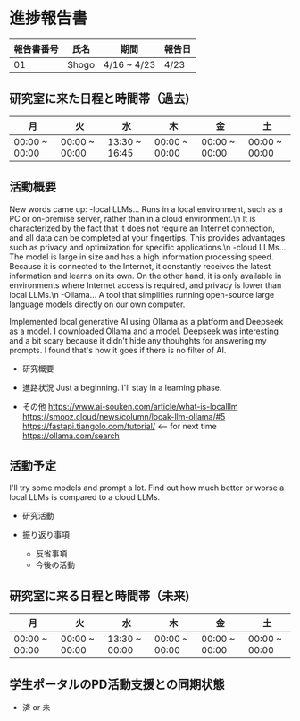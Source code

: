 # 進捗報告書


報告書番号 | 氏名   | 期間         | 報告日
----- | ---- | ---------- | ---
01    | Shogo | 4/16 ~ 4/23 | 4/23

## 研究室に来た日程と時間帯（過去)

月             | 火             | 水             | 木             | 金             | 土
------------- | ------------- | ------------- | ------------- | ------------- | -------------
00:00 ~ 00:00 | 00:00 ~ 00:00 | 13:30 ~ 16:45 | 00:00 ~ 00:00 | 00:00 ~ 00:00 | 00:00 ~ 00:00


## 活動概要
New words came up:
  -local LLMs... Runs in a local environment, such as a PC or on-premise server, rather than in a cloud environment.\n
  It is characterized by the fact that it does not require an Internet connection, and all data can be completed at your fingertips. This provides advantages such as privacy and optimization for specific applications.\n
  -cloud LLMs... The model is large in size and has a high information processing speed. Because it is connected to the Internet, it constantly receives the latest information and learns on its own. On the other hand, it is only available in environments where Internet access is required, and privacy is lower than local LLMs.\n
  -Ollama... A tool that simplifies running open-source large language models directly on our own computer.

Implemented local generative AI using Ollama as a platform and Deepseek as a model. I downloaded Ollama and a model. Deepseek was interesting and a bit scary because it didn't hide any thouhghts for answering my prompts. I found that's how it goes if there is no filter of AI.

- 研究概要

- 進路状況
Just a beginning. I'll stay in a learning phase.

- その他
https://www.ai-souken.com/article/what-is-localllm
https://smooz.cloud/news/column/locak-llm-ollama/#5
https://fastapi.tiangolo.com/tutorial/ <-- for next time
https://ollama.com/search

## 活動予定
I'll try some models and prompt a lot. Find out how much better or worse a local LLMs is compared to a cloud LLMs.

- 研究活動

- 振り返り事項

  - 反省事項
  - 今後の活動

## 研究室に来る日程と時間帯（未来)

月             | 火             | 水             | 木             | 金             | 土
------------- | ------------- | ------------- | ------------- | ------------- | -------------
00:00 ~ 00:00 | 00:00 ~ 00:00 | 13:30 ~ 00:00 | 00:00 ~ 00:00 | 00:00 ~ 00:00 | 00:00 ~ 00:00

## 学生ポータルのPD活動支援との同期状態

- 済 or 未
